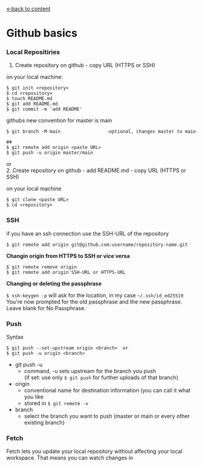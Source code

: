 [←back to content](https://github.com/pytherik/learning-git/wiki/Content)
# Github basics

### Local Repositiries

1. Create repository on github - copy URL (HTTPS or SSH)

on your local machine:
```
$ git init <repository>
$ cd <repository>
$ touch README.md
$ git add README.md
$ git commit -m 'add README'
``` 
githubs new convention for master is main  
```
$ git branch -M main                 -optional, changes master to main  

##
$ git remote add origin <paste URL>
$ git push -u origin master/main
```
or  
2. Create repository on github - add README.md - copy URL (HTTPS or SSH)

on your local machine
```
$ git clone <paste URL>
$ cd <repository>
``` 
### SSH
if you have an ssh connection use the SSH-URL of the repository
```
$ git remote add origin git@github.com:username/repository-name.git
``` 
**Changin origin from HTTPS to SSH or vice versa**
```
$ git remote remove origin
$ git remote add origin SSH-URL or HTTPS-URL
```

**Changing or deleting the passphrase**

`$ ssh-keygen -p`
will ask for the location, in my case `~/.ssh/id_ed25519`  
You're now prompted for the old passphrase and the new passphrase.  
Leave blank for No Passphrase.  

### Push

Syntax
``` 
$ git push --set-upstream origin <branch>  or
$ git push -u origin <branch>
```
- git push -u
  - command, -u sets upstream for the branch you push    
(if set: use only `$ git push` for further uploads of that branch)  
- origin
  - conventional name for destination information (you can call it what you like
  - stored in `$ git remote -v` 
- branch 
  - select the branch you want to push (master or main or every other existing branch)  

### Fetch

Fetch lets you update your local repository without affecting your local workspace.
That means you can watch changes in 